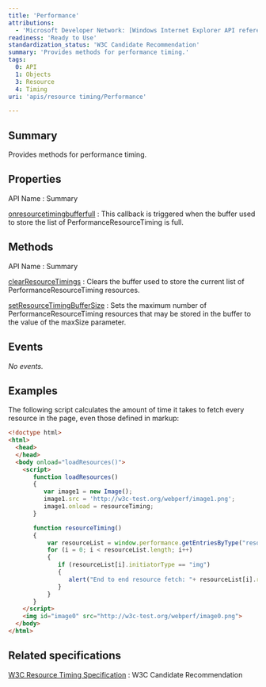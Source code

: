 ```yaml
---
title: 'Performance'
attributions:
  - 'Microsoft Developer Network: [Windows Internet Explorer API reference Article](http://msdn.microsoft.com/en-us/library/ie/hh828809%28v=vs.85%29.aspx)'
readiness: 'Ready to Use'
standardization_status: 'W3C Candidate Recommendation'
summary: 'Provides methods for performance timing.'
tags:
  0: API
  1: Objects
  3: Resource
  4: Timing
uri: 'apis/resource timing/Performance'

---
```

## Summary

Provides methods for performance timing.

## Properties

API Name
:   Summary

[onresourcetimingbufferfull](/apis/resource_timing/Performance/onresourcetimingbufferfull)
:   This callback is triggered when the buffer used to store the list of PerformanceResourceTiming is full.

## Methods

API Name
:   Summary

[clearResourceTimings](/apis/resource_timing/Performance/clearResourceTimings)
:   Clears the buffer used to store the current list of PerformanceResourceTiming resources.

[setResourceTimingBufferSize](/apis/resource_timing/Performance/setResourceTimingBufferSize)
:   Sets the maximum number of PerformanceResourceTiming resources that may be stored in the buffer to the value of the maxSize parameter.

## Events

*No events.*

## Examples

The following script calculates the amount of time it takes to fetch every resource in the page, even those defined in markup:

``` html
<!doctype html>
<html>
  <head>
  </head>
  <body onload="loadResources()">
    <script>
       function loadResources()
       {
          var image1 = new Image();
          image1.src = 'http://w3c-test.org/webperf/image1.png';
          image1.onload = resourceTiming;
       }

       function resourceTiming()
       {
           var resourceList = window.performance.getEntriesByType("resource");
           for (i = 0; i < resourceList.length; i++)
           {
              if (resourceList[i].initiatorType == "img")
              {
                 alert("End to end resource fetch: "+ resourceList[i].responseEnd - resourceList[i].startTime);
              }
           }
       }
    </script>
    <img id="image0" src="http://w3c-test.org/webperf/image0.png">
  </body>
</html>
```

## Related specifications

[W3C Resource Timing Specification](http://www.w3.org/TR/resource-timing/#extensions-performance-interface)
:   W3C Candidate Recommendation
